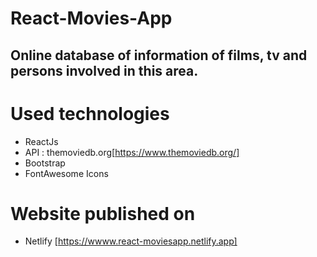 # React-Movies-App

## Online database of information of films, tv and persons involved in this area.

# Used technologies
- ReactJs
- API : themoviedb.org[https://www.themoviedb.org/]
- Bootstrap
- FontAwesome Icons

# Website published on
- Netlify [https://wwww.react-moviesapp.netlify.app]

